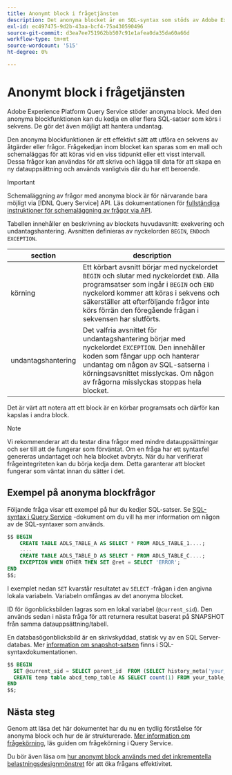 ```yaml
---
title: Anonymt block i frågetjänsten
description: Det anonyma blocket är en SQL-syntax som stöds av Adobe Experience Platform Query Service, som gör att du effektivt kan köra en sekvens med frågor
exl-id: ec497475-9d2b-43aa-bcf4-75a430590496
source-git-commit: d3ea7ee751962bb507c91e1afea0da35da60a66d
workflow-type: tm+mt
source-wordcount: '515'
ht-degree: 0%

---
```


# Anonymt block i frågetjänsten

Adobe Experience Platform Query Service stöder anonyma block. Med den anonyma blockfunktionen kan du kedja en eller flera SQL-satser som körs i sekvens. De gör det även möjligt att hantera undantag.

Den anonyma blockfunktionen är ett effektivt sätt att utföra en sekvens av åtgärder eller frågor. Frågekedjan inom blocket kan sparas som en mall och schemaläggas för att köras vid en viss tidpunkt eller ett visst intervall. Dessa frågor kan användas för att skriva och lägga till data för att skapa en ny datauppsättning och används vanligtvis där du har ett beroende.

>[!IMPORTANT]
>
>Schemaläggning av frågor med anonyma block är för närvarande bara möjligt via [!DNL Query Service] API. Läs dokumentationen för [fullständiga instruktioner för schemaläggning av frågor via API](../api/scheduled-queries.md).

Tabellen innehåller en beskrivning av blockets huvudavsnitt: exekvering och undantagshantering. Avsnitten definieras av nyckelorden `BEGIN`, `END`och `EXCEPTION`.

| section | description |
|---|---|
| körning | Ett körbart avsnitt börjar med nyckelordet `BEGIN` och slutar med nyckelordet `END`. Alla programsatser som ingår i `BEGIN` och `END` nyckelord kommer att köras i sekvens och säkerställer att efterföljande frågor inte körs förrän den föregående frågan i sekvensen har slutförts. |
| undantagshantering | Det valfria avsnittet för undantagshantering börjar med nyckelordet `EXCEPTION`. Den innehåller koden som fångar upp och hanterar undantag om någon av SQL-satserna i körningsavsnittet misslyckas. Om någon av frågorna misslyckas stoppas hela blocket. |

Det är värt att notera att ett block är en körbar programsats och därför kan kapslas i andra block.

>[!NOTE]
>
> Vi rekommenderar att du testar dina frågor med mindre datauppsättningar och ser till att de fungerar som förväntat. Om en fråga har ett syntaxfel genereras undantaget och hela blocket avbryts. När du har verifierat frågeintegriteten kan du börja kedja dem. Detta garanterar att blocket fungerar som väntat innan du sätter i det.

## Exempel på anonyma blockfrågor

Följande fråga visar ett exempel på hur du kedjer SQL-satser. Se [SQL-syntax i Query Service](../sql/syntax.md) -dokument om du vill ha mer information om någon av de SQL-syntaxer som används.

```SQL
$$ BEGIN
    CREATE TABLE ADLS_TABLE_A AS SELECT * FROM ADLS_TABLE_1....;
    ....
    CREATE TABLE ADLS_TABLE_D AS SELECT * FROM ADLS_TABLE_C....; 
    EXCEPTION WHEN OTHER THEN SET @ret = SELECT 'ERROR';
END
$$;
```

I exemplet nedan `SET` kvarstår resultatet av `SELECT` -frågan i den angivna lokala variabeln. Variabeln omfångas av det anonyma blocket.

ID för ögonblicksbilden lagras som en lokal variabel (`@current_sid`). Den används sedan i nästa fråga för att returnera resultat baserat på SNAPSHOT från samma datauppsättning/tabell.

En databasögonblicksbild är en skrivskyddad, statisk vy av en SQL Server-databas. Mer [information om snapshot-satsen](../sql/syntax.md#SNAPSHOT-clause) finns i SQL-syntaxdokumentationen.

```SQL
$$ BEGIN                                             
  SET @current_sid = SELECT parent_id  FROM (SELECT history_meta('your_table_name')) WHERE  is_current = true;
  CREATE temp table abcd_temp_table AS SELECT count(1) FROM your_table_name  SNAPSHOT SINCE @current_sid;                                                                                           
END
$$;
```

## Nästa steg

Genom att läsa det här dokumentet har du nu en tydlig förståelse för anonyma block och hur de är strukturerade. [Mer information om frågekörning](../best-practices/writing-queries.md), läs guiden om frågekörning i Query Service.

Du bör även läsa om [hur anonymt block används med det inkrementella belastningsdesignmönstret](./incremental-load.md) för att öka frågans effektivitet.
